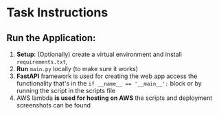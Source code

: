 # Task Instructions

## Run the Application:
1. **Setup**: (Optionally) create a virtual environment and install `requirements.txt`, 
2. **Run** `main.py` locally (to make sure it works)
3. **FastAPI** framework is used for creating the web app access the functionality that's in the `if __name__ == '__main__':` block or by running the script in the scripts file
4.  AWS lambda **is used for hosting on AWS** the scripts and deployment screenshots can be found 
